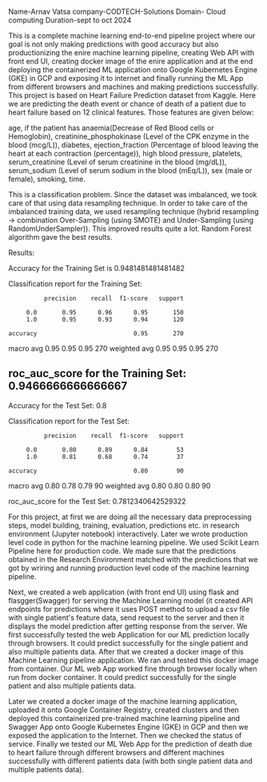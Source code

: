 Name-Arnav Vatsa
company-CODTECH-Solutions
Domain- Cloud computing
Duration-sept to oct 2024

This is a complete machine learning end-to-end pipeline project where
our goal is not only making predictions with good accuracy but also
productionizing the enire machine learning pipeline, creating Web API with front end UI, creating 
docker image of the enire application and at the end
deploying the containerized ML application onto Google Kubernetes Engine (GKE) in GCP and exposing it to internet
and finally running the ML App from different browsers and machines and making predictions
successfully.
This project is based on Heart Failure Prediction dataset from Kaggle.
Here we are predicting the death event or chance of death of a patient
due to heart failure based on 12 clinical features. Those features are
given below:

age, if the patient has anaemia(Decrease of Red Blood cells or Hemoglobin), 
creatinine_phosphokinase (Level of the CPK enzyme in the blood (mcg/L)),
diabetes, ejection_fraction (Percentage of blood leaving the heart at each contraction (percentage)),
high blood pressure, platelets, serum_creatinine (Level of serum creatinine in the blood (mg/dL)),
serum_sodium (Level of serum sodium in the blood (mEq/L)), sex (male or female), smoking, 
time. 

This is a classification problem. Since the dataset was imbalanced, we took care of that
using data resampling technique. In order to take care of the imbalanced training data, we used resampling 
technique (hybrid resampling -> combination Over-Sampling (using SMOTE) and Under-Sampling (using RandomUnderSampler)). 
This improved results quite a lot. Random Forest algorithm gave the best results. 

Results:

Accuracy for the Training Set is 0.9481481481481482

Classification report for the Training Set:

              precision    recall  f1-score   support

         0.0       0.95      0.96      0.95       150
         1.0       0.95      0.93      0.94       120

    accuracy                           0.95       270
   macro avg       0.95      0.95      0.95       270
weighted avg       0.95      0.95      0.95       270

roc_auc_score for the Training Set: 0.9466666666666667
--------------------------------------------------------------

Accuracy for the Test Set: 0.8

Classification report for the Test Set:

              precision    recall  f1-score   support

         0.0       0.80      0.89      0.84        53
         1.0       0.81      0.68      0.74        37

    accuracy                           0.80        90
   macro avg       0.80      0.78      0.79        90
weighted avg       0.80      0.80      0.80        90

roc_auc_score for the Test Set: 0.7812340642529322


For this project, at first we are doing all the necessary data preprocessing steps, model building, training, evaluation, predictions etc. 
in research environment (Jupyter notebook) interactively. Later we wrote production level code in python for the machine learning pipeline. 
We used Scikit Learn Pipeline here for production code. We made sure that the predictions obtained in the Research Environment matched with 
the predictions that we got by wriring and running production level code of the machine learning pipeline. 

Next, we created a web application (with front end UI) using flask and flasgger(Swagger) for serving the Machine Learning model 
(it created API endpoints for predictions where it uses POST method to upload a csv file with 
single patient's feature data, send request to the server and then it displays the model prediction after getting response from the server.
We first successfully tested the web Application for our ML prediction locally through browsers. 
It could predict successfully for the single patient and also multiple patients data.
After that we created a docker image of this Machine Learning pipeline application. We ran and tested 
this docker image from container. Our ML web App worked fine through browser locally
when run from docker container. It could predict successfully for the single patient and also multiple patients data.

Later we created a docker image of the machine learning application, 
uploaded it onto Google Container Registry, created clusters and then deployed this containerized pre-trained machine learning pipeline and Swagger App 
onto Google Kubernetes Engine (GKE) in GCP and then we exposed the application to the Internet.
Then we checked the status of service. Finally we tested our ML Web App for
the prediction of death due to heart failure through different browsers and different machines successfully
with different patients data (with both single patient data and multiple patients data).
